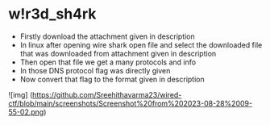# w!r3d_sh4rk

- Firstly download the attachment given in description
- In linux after opening wire shark open file and select the downloaded file that was downloaded from attachment given in description
- Then open that file we get a many protocols and info
- In those DNS protocol flag was directly given
-  Now convert that flag to the format given in description

![img] (https://github.com/Sreehithavarma23/wired-ctf/blob/main/screenshots/Screenshot%20from%202023-08-28%2009-55-02.png)
